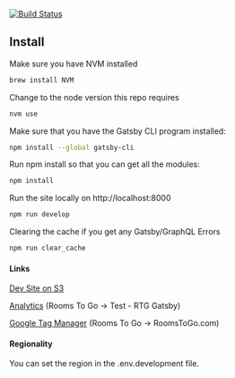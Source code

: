 [![Build Status](http://jenkins.furnitureapis.com:8080/buildStatus/icon?job=RoomstoGoDigital/roomstogatsby/master)](http://jenkins.furnitureapis.com:8080/job/RoomstoGoDigital/job/roomstogatsby/job/master/)

## Install

Make sure you have NVM installed
```sh
brew install NVM
```

Change to the node version this repo requires
```sh
nvm use
```

Make sure that you have the Gatsby CLI program installed:

```sh
npm install --global gatsby-cli
```

Run npm install so that you can get all the modules:

```sh
npm install
```

Run the site locally on http://localhost:8000

```sh
npm run develop
```

Clearing the cache if you get any Gatsby/GraphQL Errors

```sh
npm run clear_cache
```

#### Links

[Dev Site on S3](http://www.rtg-dev.com/)

[Analytics](https://analytics.google.com/analytics/web/) (Rooms To Go -> Test - RTG Gatsby)

[Google Tag Manager](https://tagmanager.google.com/) (Rooms To Go -> RoomsToGo.com)


#### Regionality

You can set the region in the .env.development file.
